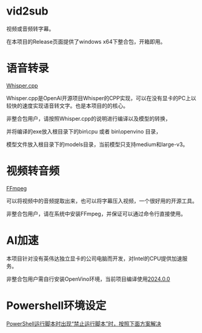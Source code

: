 # vid2sub
视频或音频转字幕。

在本项目的Release页面提供了windows x64下整合包，开箱即用。

# 语音转录
[Whisper.cpp](https://github.com/ggerganov/whisper.cpp)

Whisper.cpp是OpenAI开源项目Whisper的CPP实现，可以在没有显卡的PC上以较快的速度实现语音转文字。也是本项目的的核心。

非整合包用户，请按照Whisper.cpp的说明进行编译以及模型的转换，

并将编译的exe放入根目录下的bin\cpu 或者 bin\openvino 目录，

模型文件放入根目录下的models目录，当前模型只支持medium和large-v3。


# 视频转音频
[FFmpeg](https://github.com/FFmpeg/FFmpeg)

可以将视频中的音频提取出来，也可以将字幕压入视频，一个很好用的开源工具。

非整合包用户，请在系统中安装FFmpeg，并保证可以通过命令行直接使用。

# AI加速

本项目针对没有英伟达独立显卡的公司电脑而开发，对Intel的CPU提供加速服务。

非整合包用户需自行安装OpenVino环境，当前项目编译使用[2024.0.0](https://github.com/openvinotoolkit/openvino/releases/tag/2024.0.0)

# Powershell环境设定

[PowerShell运行脚本时出现“禁止运行脚本”时，按照下面方案解决](https://www.jianshu.com/p/2afbe757105c)
